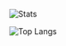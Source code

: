 ![Stats](https://github-readme-stats.vercel.app/api?username=AndreiRegiani&show_icons=true&count_private=true&include_all_commits=true&hide_border=true)

![Top Langs](https://github-readme-stats.vercel.app/api/top-langs/?username=AndreiRegiani&layout=compact)
